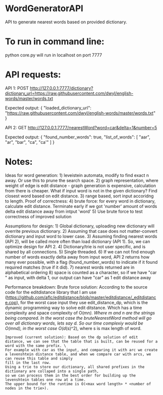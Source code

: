 # WordGeneratorAPI
API to generate nearest words based on provided dictionary.

# To run in command line:
python core.py 
will run in localhost on port 7777

# API requests:

API 1: 
POST http://127.0.0.1:7777/dictionary?dictionary_url=https://raw.githubusercontent.com/dwyl/english-words/master/words.txt

Expected output:
{
    "loaded_dictionary_url": "https://raw.githubusercontent.com/dwyl/english-words/master/words.txt"
}

API 2: 
GET http://127.0.0.1:7777/nearestWord?word=car&delta=1&number=5 

Expected output:
{
    "found_number_words": true,
    "list_of_words": [
        "aar",
        "ar",
        "bar",
        "ca",
        "ca'"
    ]
}

# Notes:

Ideas for word generation:
    1) leveistein automata, modify to find exact n away. Or use this to prune the search space. 
    2) graph representation, where weight of edge is edit distance - graph generation is expensive, calculation from there is cheaper. 
    What if input word is not in the given dictionary? Find closest word based on edit distance.
    3) range based, sort input accoridng to length. Proof of correctness: 
    4) brute force: for every word in dictionary, calculate edit distance. Terminate early if we got 'number' amount of words delta edit distance away from intput 'word'
    5) Use brute force to test correctness of improved solution

Assumptions for design:
    1) Global dictionary, uploading new dictionary will overrite previous dictionary.
    2) Assuming that case does not matter-convert dictionary and input word to lower case. 
    3) Assuming finding nearest words (API 2), will be called more often than load dictionary (API 1). So, we can optimize design for API 2.
    4) Dictionary/trie is not user specific, and is shared by all connections.
    5) Single threaded.
    6) If we can not find enough number of words exactly delta away from input word, API 2 returns how many ever possible, with a flag (found_number_words) to indicate if it found required matches (true if it did).
    7) nearest words returned are in alphabetical ordering
    8) space is counted as a character, so if we have "car " as input, with delta 1, 
    our output can have "car" as 1 edit distance away

Performance breakdown:
    Brute force solution: According to the source code for the editdistance library that I am use (https://github.com/aflc/editdistance/blob/master/editdistance/_editdistance.cpp), 
    for the worst case input they use edit_distance_dp, which is the dynamic programming way to solve edit ditstance. Which has a time complexity and space complexity of
    O(m*n). Where m and n are the strings being compared. In the worst case the bruteNearestWord method will go over all dictionary words, lets say d. So our time complexiy would 
    be O(m*n*d), in the worst case O(d*(s)^2), where s is max length of word.

    Improved (current solution): Based on the dp solution of edit distance, we can see that the table that is built, can be reused for a word with the same prefix. \
    For example with car as the input, and comparing it with arc we create a levenshtein distance table, and when we compare car with arcs, we can reuse this table and simply
    fill in the last row.
    Using a trie to store our dictionary, all shared prefixes in the dictionary are collaped into a single path,
    so we can process them in the best order for building up the levenshtein tables one row at a time.
    The upper bound for the runtime is O(<max word length> * <number of nodes in the trie>). 
